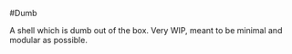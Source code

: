#Dumb


A shell which is dumb out of the box. Very WIP, meant to be minimal and modular as possible.
